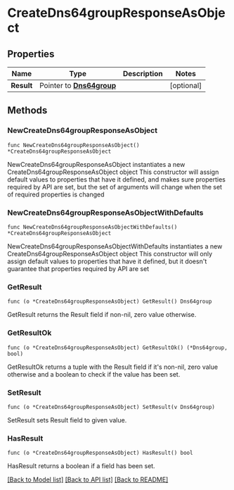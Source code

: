 # CreateDns64groupResponseAsObject

## Properties

Name | Type | Description | Notes
------------ | ------------- | ------------- | -------------
**Result** | Pointer to [**Dns64group**](Dns64group.md) |  | [optional] 

## Methods

### NewCreateDns64groupResponseAsObject

`func NewCreateDns64groupResponseAsObject() *CreateDns64groupResponseAsObject`

NewCreateDns64groupResponseAsObject instantiates a new CreateDns64groupResponseAsObject object
This constructor will assign default values to properties that have it defined,
and makes sure properties required by API are set, but the set of arguments
will change when the set of required properties is changed

### NewCreateDns64groupResponseAsObjectWithDefaults

`func NewCreateDns64groupResponseAsObjectWithDefaults() *CreateDns64groupResponseAsObject`

NewCreateDns64groupResponseAsObjectWithDefaults instantiates a new CreateDns64groupResponseAsObject object
This constructor will only assign default values to properties that have it defined,
but it doesn't guarantee that properties required by API are set

### GetResult

`func (o *CreateDns64groupResponseAsObject) GetResult() Dns64group`

GetResult returns the Result field if non-nil, zero value otherwise.

### GetResultOk

`func (o *CreateDns64groupResponseAsObject) GetResultOk() (*Dns64group, bool)`

GetResultOk returns a tuple with the Result field if it's non-nil, zero value otherwise
and a boolean to check if the value has been set.

### SetResult

`func (o *CreateDns64groupResponseAsObject) SetResult(v Dns64group)`

SetResult sets Result field to given value.

### HasResult

`func (o *CreateDns64groupResponseAsObject) HasResult() bool`

HasResult returns a boolean if a field has been set.


[[Back to Model list]](../README.md#documentation-for-models) [[Back to API list]](../README.md#documentation-for-api-endpoints) [[Back to README]](../README.md)


